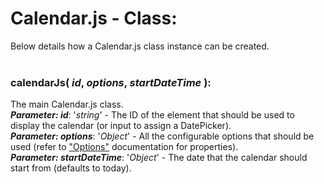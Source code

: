 # Calendar.js - Class:

Below details how a Calendar.js class instance can be created.
<br>
<br>

### **calendarJs( *id*, *options*, *startDateTime* )**:
The main Calendar.js class.
<br>
***Parameter: id***: '*string*' - The ID of the element that should be used to display the calendar (or input to assign a DatePicker).
<br>
***Parameter: options***: '*Object*' - All the configurable options that should be used (refer to ["Options"](OPTIONS.md) documentation for properties).
<br>
***Parameter: startDateTime***: '*Object*' - The date that the calendar should start from (defaults to today).